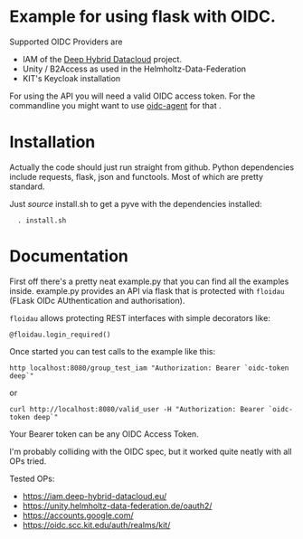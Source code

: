 # Example for using flask with OIDC.

Supported OIDC Providers are
- IAM of the [Deep Hybrid Datacloud](https://deep-hybrid-datacloud.eu) project.
- Unity / B2Access as used in the Helmholtz-Data-Federation
- KIT's Keycloak installation


For using the API you will need a valid OIDC access token. For the
commandline you might want to use
[oidc-agent](https://github.com/indigo-dc/oidc-agent) for that .


# Installation

Actually the code should just run straight from github. Python
dependencies include requests, flask, json and functools. Most of which
are pretty standard.

Just *source* install.sh to get a pyve with the dependencies installed:

`  . install.sh`

# Documentation

First off there's a pretty neat example.py that you can find all the
examples inside. example.py provides an API via flask that is protected
with `floidau` (FLask OIDc AUthentication and authorisation).

`floidau` allows protecting REST interfaces with simple decorators like:
```
@floidau.login_required()
```

Once started you can test calls to the example like this:

```
http localhost:8080/group_test_iam "Authorization: Bearer `oidc-token deep`"
```
or
```
curl http://localhost:8080/valid_user -H "Authorization: Bearer `oidc-token deep`"
```


Your Bearer token can be any OIDC Access Token.

I'm probably colliding with the OIDC spec, but it worked quite neatly with
all OPs tried.

Tested OPs:
- https://iam.deep-hybrid-datacloud.eu/
- https://unity.helmholtz-data-federation.de/oauth2/
- https://accounts.google.com/
- https://oidc.scc.kit.edu/auth/realms/kit/


